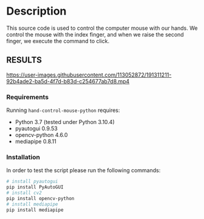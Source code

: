 # Description
This source code is used to control the computer mouse with our hands. We control the mouse with the index finger, and when we raise the second finger, we execute the command to click.

## RESULTS
https://user-images.githubusercontent.com/113052872/191311211-92b4ade2-ba5d-4f7d-b83d-c254677ab7d8.mp4

### Requirements
Running `hand-control-mouse-python` requires:
* Python 3.7 (tested under Python 3.10.4)
* pyautogui 0.9.53
* opencv-python 4.6.0
* mediapipe 0.8.11

### Installation
In order to test the script please run the following commands:
```sh
# install pyautogui
pip install PyAutoGUI
# install cv2
pip install opencv-python
# install mediapipe
pip install mediapipe
```
